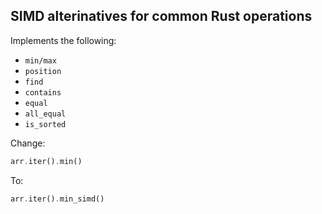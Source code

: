 ##  SIMD alterinatives for common Rust operations


Implements the following:

- ```min/max```
- ```position```
- ```find```
- ```contains```
- ```equal```
- ```all_equal```
- ```is_sorted```


Change:
```Rust
arr.iter().min()
```
To:
```Rust
arr.iter().min_simd()
```




